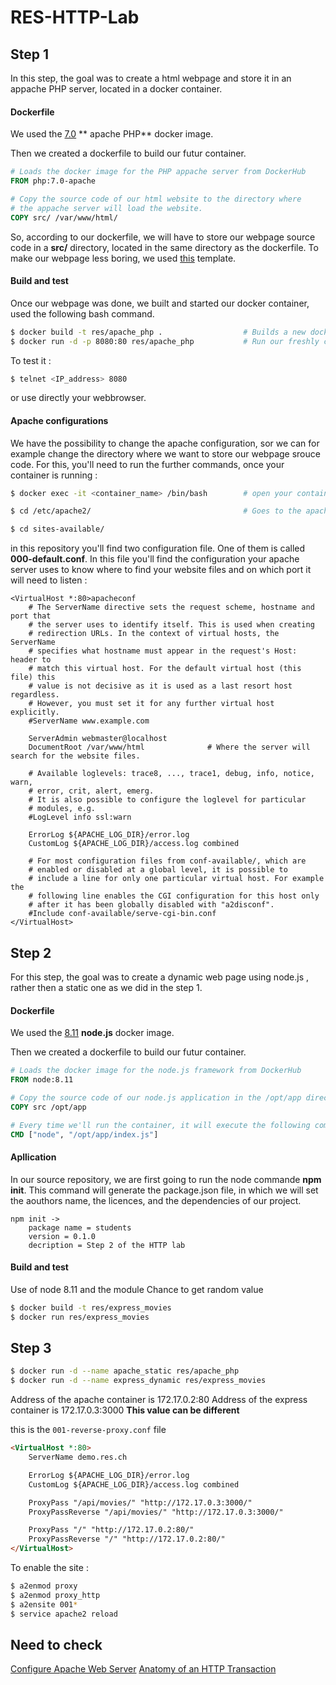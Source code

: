 # RES-HTTP-Lab
## Step 1

In this step, the goal was to create a html webpage and store it in an appache PHP server, located in a docker container. 


#### Dockerfile

We used  the [7.0](https://hub.docker.com/_/php/)  ** apache PHP**  docker image.

Then we created a dockerfile to build our futur container.

```dockerfile
# Loads the docker image for the PHP appache server from DockerHub
FROM php:7.0-apache

# Copy the source code of our html website to the directory where
# the appache server will load the website.
COPY src/ /var/www/html/
```

So, according to our dockerfile, we will have to store our webpage source code in a **src/** directory, located in the same directory as the dockerfile.
To make our webpage less boring, we used [this](https://startbootstrap.com/template-overviews/agency/) template.


#### Build and test

Once our webpage was done, we built and started our docker container, used the following bash command.

```bash
$ docker build -t res/apache_php .					# Builds a new docker image containing the apache php server and our  webpage, that we will name res/apache_php
$ docker run -d -p 8080:80 res/apache_php			# Run our freshly created docker image in background.
```

To test it :

```bash
$ telnet <IP_address> 8080
```

or use directly your webbrowser.

#### Apache configurations

We have the possibility to change the apache configuration, sor we can for example change the directory where we want to store our webpage srouce code. For this, you'll need to run the further commands, once your container is running :

```bash
$ docker exec -it <container_name> /bin/bash		# open your container in a bash

$ cd /etc/apache2/									# Goes to the apaches2 directory, where all the configuration files are located.

$ cd sites-available/
```

in this repository you'll find two configuration file. One of them is called **000-default.conf**. In this file you'll find the configuration your apache server uses to know where to find your website files and on which port it will need to listen : 

```
<VirtualHost *:80>apacheconf
	# The ServerName directive sets the request scheme, hostname and port that
	# the server uses to identify itself. This is used when creating
	# redirection URLs. In the context of virtual hosts, the ServerName
	# specifies what hostname must appear in the request's Host: header to
	# match this virtual host. For the default virtual host (this file) this
	# value is not decisive as it is used as a last resort host regardless.
	# However, you must set it for any further virtual host explicitly.
	#ServerName www.example.com

	ServerAdmin webmaster@localhost
	DocumentRoot /var/www/html				# Where the server will search for the website files.

	# Available loglevels: trace8, ..., trace1, debug, info, notice, warn,
	# error, crit, alert, emerg.
	# It is also possible to configure the loglevel for particular
	# modules, e.g.
	#LogLevel info ssl:warn

	ErrorLog ${APACHE_LOG_DIR}/error.log
	CustomLog ${APACHE_LOG_DIR}/access.log combined

	# For most configuration files from conf-available/, which are
	# enabled or disabled at a global level, it is possible to
	# include a line for only one particular virtual host. For example the
	# following line enables the CGI configuration for this host only
	# after it has been globally disabled with "a2disconf".
	#Include conf-available/serve-cgi-bin.conf
</VirtualHost>

```

## Step 2

For this step, the goal was to create a dynamic web page using node.js , rather then a static one as we did in the step 1.



#### Dockerfile

We used the [8.11](https://hub.docker.com/_/node/)  **node.js**  docker image.

Then we created a dockerfile to build our futur container.

```dockerfile
# Loads the docker image for the node.js framework from DockerHub
FROM node:8.11

# Copy the source code of our node.js application in the /opt/app directory
COPY src /opt/app

# Every time we'll run the container, it will execute the following command.
CMD ["node", "/opt/app/index.js"]

```

#### Apllication

In our source repository, we are first going to run the node commande **npm init**. This command will generate the package.json file, in which we will set the aouthors name, the licences, and the dependencies of our project.

```
npm init ->
	package name = students
	version = 0.1.0
	decription = Step 2 of the HTTP lab
```
	    
#### Build and test

Use of node 8.11 and the module Chance to get random value

```bash
$ docker build -t res/express_movies
$ docker run res/express_movies
```



## Step 3
```bash
$ docker run -d --name apache_static res/apache_php
$ docker run -d --name express_dynamic res/express_movies
```

Address of the apache container is 172.17.0.2:80
Address of the express container is 172.17.0.3:3000
**This value can be different**

this is the ``001-reverse-proxy.conf`` file

```html
<VirtualHost *:80>
	ServerName demo.res.ch

	ErrorLog ${APACHE_LOG_DIR}/error.log
	CustomLog ${APACHE_LOG_DIR}/access.log combined

	ProxyPass "/api/movies/" "http://172.17.0.3:3000/"
	ProxyPassReverse "/api/movies/" "http://172.17.0.3:3000/"

	ProxyPass "/" "http://172.17.0.2:80/"
	ProxyPassReverse "/" "http://172.17.0.2:80/"
</VirtualHost>
```

To enable the site :
```bash
$ a2enmod proxy
$ a2enmod proxy_http
$ a2ensite 001*
$ service apache2 reload
```

## Need to check

[Configure Apache Web Server](https://www.digitalocean.com/community/tutorials/how-to-configure-the-apache-web-server-on-an-ubuntu-or-debian-vps)
[Anatomy of an HTTP Transaction](https://nodejs.org/en/docs/guides/anatomy-of-an-http-transaction/)